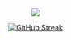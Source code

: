 <div align='center'>
<a href="https://cwpslxck.ir">
    <img src="https://skillicons.dev/icons?i=ts,nextjs,react,tailwind,figma,git,github" />
</a>
<a href="https://cwpslxck.ir">

  ![GitHub Streak](https://github-readme-streak-stats.herokuapp.com/?user=cwpslxck&theme=radical&hide_border=true)

</a>
</div>
